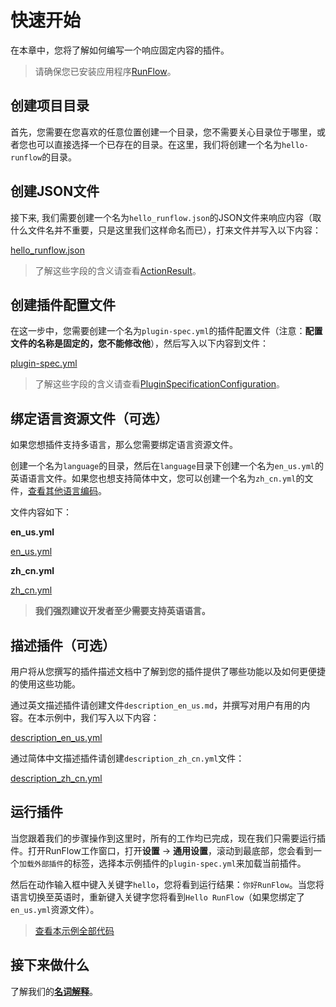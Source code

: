 # 快速开始

在本章中，您将了解如何编写一个响应固定内容的插件。

> 请确保您已安装应用程序[RunFlow](https://myrest.top/myflow)。

## 创建项目目录

首先，您需要在您喜欢的任意位置创建一个目录，您不需要关心目录位于哪里，或者您也可以直接选择一个已存在的目录。在这里，我们将创建一个名为`hello-runflow`的目录。

## 创建JSON文件

接下来, 我们需要创建一个名为`hello_runflow.json`的JSON文件来响应内容（取什么文件名并不重要，只是这里我们这样命名而已），打来文件并写入以下内容：

[hello_runflow.json](../hello-runflow/hello_runflow.json ':include :type=code')

> 了解这些字段的含义请查看[ActionResult](appendix/action_result.md#字段解释)。

## 创建插件配置文件

在这一步中，您需要创建一个名为`plugin-spec.yml`的插件配置文件（注意：**配置文件的名称是固定的，您不能修改他**），然后写入以下内容到文件：

[plugin-spec.yml](../hello-runflow/plugin-spec.yml ':include :type=code')

> 了解这些字段的含义请查看[PluginSpecificationConfiguration](appendix/plugin_specification.md#plugin-specification)。

## 绑定语言资源文件（可选）

如果您想插件支持多语言，那么您需要绑定语言资源文件。

创建一个名为`language`的目录，然后在`language`目录下创建一个名为`en_us.yml`的英语语言文件。如果您也想支持简体中文，您可以创建一个名为`zh_cn.yml`的文件，[查看其他语言编码](appendix/language_code.md#语言编码)。

文件内容如下：

**en_us.yml**

[en_us.yml](../hello-runflow/language/en_us.yml ':include :type=code')

**zh_cn.yml**

[zh_cn.yml](../hello-runflow/language/zh_cn.yml ':include :type=code')


> **我们强烈建议开发者至少需要支持英语语言。**

## 描述插件（可选）

用户将从您撰写的插件描述文档中了解到您的插件提供了哪些功能以及如何更便捷的使用这些功能。

通过英文描述插件请创建文件`description_en_us.md`，并撰写对用户有用的内容。在本示例中，我们写入以下内容：

[description_en_us.yml](../hello-runflow/description_en_us.md ':include :type=code')

通过简体中文描述插件请创建`description_zh_cn.yml`文件：

[description_zh_cn.yml](../hello-runflow/description_zh_cn.md ':include :type=code')

## 运行插件

当您跟着我们的步骤操作到这里时，所有的工作均已完成，现在我们只需要运行插件。打开RunFlow工作窗口，打开**设置** -> **通用设置**，滚动到最底部，您会看到一个`加载外部插件`的标签，选择本示例插件的`plugin-spec.yml`来加载当前插件。

然后在动作输入框中键入关键字`hello`，您将看到运行结果：`你好RunFlow`。当您将语言切换至英语时，重新键入关键字您将看到`Hello RunFlow`（如果您绑定了`en_us.yml`资源文件）。

> [查看本示例全部代码](https://github.com/myrestop/myflow-plugin-guide/tree/master/hello-runflow)

## 接下来做什么

了解我们的[**名词解释**](conceptual_interpretation.md#名词解释)。
